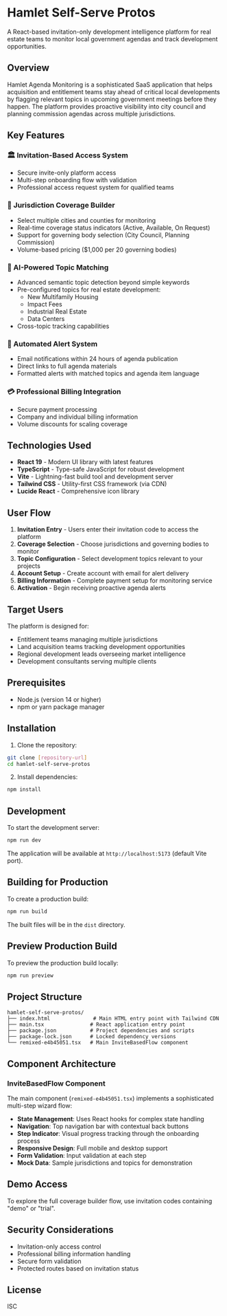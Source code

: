 # Hamlet Self-Serve Protos

A React-based invitation-only development intelligence platform for real estate teams to monitor local government agendas and track development opportunities.

## Overview

Hamlet Agenda Monitoring is a sophisticated SaaS application that helps acquisition and entitlement teams stay ahead of critical local developments by flagging relevant topics in upcoming government meetings before they happen. The platform provides proactive visibility into city council and planning commission agendas across multiple jurisdictions.

## Key Features

### 🏛️ Invitation-Based Access System
- Secure invite-only platform access
- Multi-step onboarding flow with validation
- Professional access request system for qualified teams

### 📍 Jurisdiction Coverage Builder
- Select multiple cities and counties for monitoring
- Real-time coverage status indicators (Active, Available, On Request)
- Support for governing body selection (City Council, Planning Commission)
- Volume-based pricing ($1,000 per 20 governing bodies)

### 🎯 AI-Powered Topic Matching
- Advanced semantic topic detection beyond simple keywords
- Pre-configured topics for real estate development:
  - New Multifamily Housing
  - Impact Fees
  - Industrial Real Estate
  - Data Centers
- Cross-topic tracking capabilities

### 📧 Automated Alert System
- Email notifications within 24 hours of agenda publication
- Direct links to full agenda materials
- Formatted alerts with matched topics and agenda item language

### 💳 Professional Billing Integration
- Secure payment processing
- Company and individual billing information
- Volume discounts for scaling coverage

## Technologies Used

- **React 19** - Modern UI library with latest features
- **TypeScript** - Type-safe JavaScript for robust development
- **Vite** - Lightning-fast build tool and development server
- **Tailwind CSS** - Utility-first CSS framework (via CDN)
- **Lucide React** - Comprehensive icon library

## User Flow

1. **Invitation Entry** - Users enter their invitation code to access the platform
2. **Coverage Selection** - Choose jurisdictions and governing bodies to monitor
3. **Topic Configuration** - Select development topics relevant to your projects
4. **Account Setup** - Create account with email for alert delivery
5. **Billing Information** - Complete payment setup for monitoring service
6. **Activation** - Begin receiving proactive agenda alerts

## Target Users

The platform is designed for:
- Entitlement teams managing multiple jurisdictions
- Land acquisition teams tracking development opportunities
- Regional development leads overseeing market intelligence
- Development consultants serving multiple clients

## Prerequisites

- Node.js (version 14 or higher)
- npm or yarn package manager

## Installation

1. Clone the repository:
```bash
git clone [repository-url]
cd hamlet-self-serve-protos
```

2. Install dependencies:
```bash
npm install
```

## Development

To start the development server:

```bash
npm run dev
```

The application will be available at `http://localhost:5173` (default Vite port).

## Building for Production

To create a production build:

```bash
npm run build
```

The built files will be in the `dist` directory.

## Preview Production Build

To preview the production build locally:

```bash
npm run preview
```

## Project Structure

```
hamlet-self-serve-protos/
├── index.html              # Main HTML entry point with Tailwind CDN
├── main.tsx               # React application entry point
├── package.json           # Project dependencies and scripts
├── package-lock.json      # Locked dependency versions
└── remixed-e4b45051.tsx   # Main InviteBasedFlow component
```

## Component Architecture

### InviteBasedFlow Component
The main component (`remixed-e4b45051.tsx`) implements a sophisticated multi-step wizard flow:

- **State Management**: Uses React hooks for complex state handling
- **Navigation**: Top navigation bar with contextual back buttons
- **Step Indicator**: Visual progress tracking through the onboarding process
- **Responsive Design**: Full mobile and desktop support
- **Form Validation**: Input validation at each step
- **Mock Data**: Sample jurisdictions and topics for demonstration

## Demo Access

To explore the full coverage builder flow, use invitation codes containing "demo" or "trial".

## Security Considerations

- Invitation-only access control
- Professional billing information handling
- Secure form validation
- Protected routes based on invitation status

## License

ISC